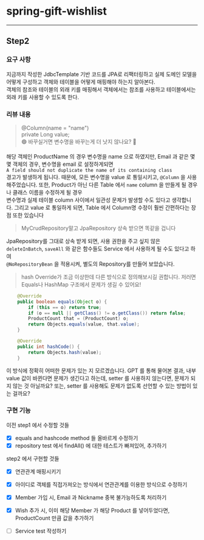 # spring-gift-wishlist

---

## Step2

### 요구 사항
지금까지 작성한 JdbcTemplate 기반 코드를 JPA로 리팩터링하고 실제 도메인 모델을 어떻게 구성하고 객체와 테이블을 어떻게 매핑해야 하는지 알아본다.  
객체의 참조와 테이블의 외래 키를 매핑해서 객체에서는 참조를 사용하고 테이블에서는 외래 키를 사용할 수 있도록 한다.

### 리뷰 내용
> @Column(name = "name")  
> private Long value;  
> 🟢 바꾸실거면 변수명을 바꾸는게 더 낫지 않나요? 🤔
 
해당 객체인 ProductName 의 경우 변수명을 name 으로 하였지만,
Email 과 같은 몇몇 객체의 경우, 변수명을 email 로 설정하게되면  
`A field should not duplicate the name of its containing class`  
경고가 발생하게 됩니다. 때문에, 모든 변수명을 value 로 통일시키고, `@Column` 을 사용해주었습니다.
또한, Product가 아닌 다른 Table 에서 `name` column 을 만들게 될 경우나 클래스 이름을 수정하게 될 경우  
변수명과 실제 테이블 column 사이에서 일관성 문제가 발생할 수도 있다고 생각합니다.
그리고 value 로 통일하게 되면, Table 에서 Column명 수정이 훨씬 간편하다는 장점 또한 있습니다

> MyCrudRepository말고 JpaRepository 상속 받으면 똑같을 겁니다
 
JpaRepository를 그대로 상속 받게 되면, 사용 권한을 주고 싶지 않은 
`deleteInBatch`, `saveAll` 와 같은 함수들도 Service 에서 사용하게 될 수도 있다고 하여  
`@NoRepositoryBean` 을 적용시켜, 별도의 Repository를 만들어 보았습니다.

> hash Override가 조금 이상한데 다른 방식으로 정의해보시길 권합니다. 저러면 Equals나 HashMap 구조에서 문제가 생길 수 있어요!

```java
    @Override
    public boolean equals(Object o) {
        if (this == o) return true;
        if (o == null || getClass() != o.getClass()) return false;
        ProductCount that = (ProductCount) o;
        return Objects.equals(value, that.value);
    }

    @Override
    public int hashCode() {
        return Objects.hash(value);
    }
```
이 방식에 정확히 어떠한 문제가 있는 지 모르겠습니다.
GPT 를 통해 물어본 결과, 내부 value 값이 바뀐다면 문제가 생긴다고 하는데,
setter 를 사용하지 않는다면, 문제가 되지 않는 것 아닐까요?
또는, setter 를 사용해도 문제가 없도록 선언할 수 있는 방법이 있는 걸까요?


### 구현 기능
이전 step1 에서 수정할 것들
- [x] equals and hashcode method 들 올바르게 수정하기
- [x] repository test 에서 findAll() 에 대한 테스트가 빠져있어, 추가하기

step2 에서 구현할 것들
- [x] 연관관계 매핑시키기
- [x] 아이디로 객체를 직접가져오는 방식에서 연관관계를 이용한 방식으로 수정하기
- [x] Member 가입 시, Email 과 Nickname 중복 불가능하도록 처리하기
- [x] Wish 추가 시, 이미 해당 Member 가 해당 Product 를 넣어두었다면, ProductCount 만큼 값을 추가하기
- [ ] Service test 작성하기






